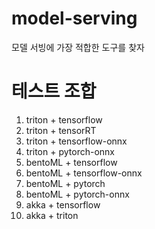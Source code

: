 # model-serving
모델 서빙에 가장 적합한 도구를 찾자

# 테스트 조합

1. triton + tensorflow
2. triton + tensorRT
3. triton + tensorflow-onnx
4. triton + pytorch-onnx
5. bentoML + tensorflow
6. bentoML + tensorflow-onnx
7. bentoML + pytorch
8. bentoML + pytorch-onnx
9. akka + tensorflow
10. akka + triton